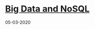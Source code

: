 # [Big Data and NoSQL](https://datsoftlyngby.github.io/soft2020spring/DB/week-10/#6-big-data-and-nosql)

05-03-2020
